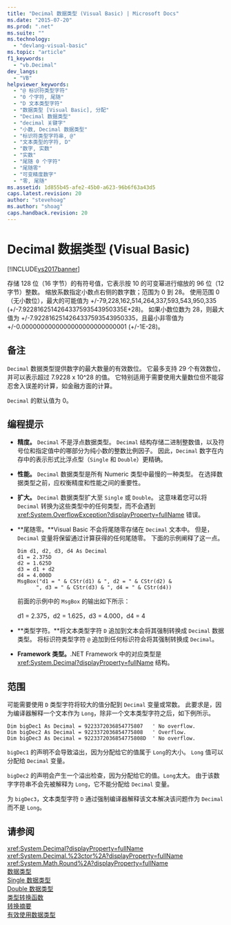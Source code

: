 ```yaml
---
title: "Decimal 数据类型 (Visual Basic) | Microsoft Docs"
ms.date: "2015-07-20"
ms.prod: ".net"
ms.suite: ""
ms.technology: 
  - "devlang-visual-basic"
ms.topic: "article"
f1_keywords: 
  - "vb.Decimal"
dev_langs: 
  - "VB"
helpviewer_keywords: 
  - "@ 标识符类型字符"
  - "0 个字符, 尾随"
  - "D 文本类型字符"
  - "数据类型 [Visual Basic], 分配"
  - "Decimal 数据类型"
  - "decimal 关键字"
  - "小数, Decimal 数据类型"
  - "标识符类型字符串, @"
  - "文本类型的字符, D"
  - "数字, 实数"
  - "实数"
  - "尾随 0 个字符"
  - "尾随零"
  - "可变精度数字"
  - "零, 尾随"
ms.assetid: 1d855b45-afe2-45b0-a623-96b6f63a43d5
caps.latest.revision: 20
author: "stevehoag"
ms.author: "shoag"
caps.handback.revision: 20
---
```

# Decimal 数据类型 (Visual Basic)
[!INCLUDE[vs2017banner](../../../visual-basic/includes/vs2017banner.md)]

存储 128 位（16 字节）的有符号值，它表示按 10 的可变幂进行缩放的 96 位（12 字节）整数。  缩放系数指定小数点右侧的数字数；范围为 0 到 28。  使用范围 0（无小数位），最大的可能值为 \+\/\-79,228,162,514,264,337,593,543,950,335 \(\+\/\-7.9228162514264337593543950335E\+28\)。  如果小数位数为 28，则最大值为 \+\/\-7.9228162514264337593543950335，且最小非零值为 \+\/\-0.0000000000000000000000000001 \(\+\/\-1E\-28\)。  
  
## 备注  
 `Decimal` 数据类型提供数字的最大数量的有效数位。  它最多支持 29 个有效数位，并可以表示超过 7.9228 x 10^28 的值。  它特别适用于需要使用大量数位但不能容忍舍入误差的计算，如金融方面的计算。  
  
 `Decimal` 的默认值为 0。  
  
## 编程提示  
  
-   **精度。** `Decimal` 不是浮点数据类型。  `Decimal` 结构存储二进制整数值，以及符号位和指定值中的哪部分为纯小数的整数比例因子。  因此，`Decimal` 数字在内存中的表示形式比浮点型（`Single` 和 `Double`）更精确。  
  
-   **性能。** `Decimal` 数据类型是所有 Numeric 类型中最慢的一种类型。  在选择数据类型之前，应权衡精度和性能之间的重要性。  
  
-   **扩大。** `Decimal` 数据类型扩大至 `Single` 或 `Double`。  这意味着您可以将 `Decimal` 转换为这些类型中的任何类型，而不会遇到 <xref:System.OverflowException?displayProperty=fullName> 错误。  
  
-   **尾随零。**Visual Basic 不会将尾随零存储在 `Decimal` 文本中。  但是，`Decimal` 变量将保留通过计算获得的任何尾随零。  下面的示例阐释了这一点。  
  
    ```  
    Dim d1, d2, d3, d4 As Decimal  
    d1 = 2.375D  
    d2 = 1.625D  
    d3 = d1 + d2  
    d4 = 4.000D  
    MsgBox("d1 = " & CStr(d1) & ", d2 = " & CStr(d2) &  
          ", d3 = " & CStr(d3) & ", d4 = " & CStr(d4))  
    ```  
  
     前面的示例中的 `MsgBox` 的输出如下所示：  
  
     d1 \= 2.375，d2 \= 1.625，d3 \= 4.000，d4 \= 4  
  
-   **类型字符。**将文本类型字符 `D` 追加到文本会将其强制转换成 `Decimal` 数据类型。  将标识符类型字符 `@` 追加到任何标识符会将其强制转换成 `Decimal`。  
  
-   **Framework 类型。**.NET Framework 中的对应类型是 <xref:System.Decimal?displayProperty=fullName> 结构。  
  
## 范围  
 可能需要使用 `D` 类型字符将较大的值分配到 `Decimal` 变量或常数。  此要求是，因为编译器解释一个文本作为 `Long`，除非一个文本类型字符之后，如下例所示。  
  
```  
Dim bigDec1 As Decimal = 9223372036854775807   ' No overflow.  
Dim bigDec2 As Decimal = 9223372036854775808   ' Overflow.  
Dim bigDec3 As Decimal = 9223372036854775808D  ' No overflow.  
```  
  
 `bigDec1` 的声明不会导致溢出，因为分配给它的值属于 `Long`的大小。  `Long` 值可以分配给 `Decimal` 变量。  
  
 `bigDec2` 的声明会产生一个溢出检查，因为分配给它的值。`Long`太大。  由于该数字字符串不会先被解释为 `Long`，它不能分配给 `Decimal` 变量。  
  
 为 `bigDec3`，文本类型字符 `D` 通过强制编译器解释该文本解决该问题作为 `Decimal` 而不是 `Long`。  
  
## 请参阅  
 <xref:System.Decimal?displayProperty=fullName>   
 <xref:System.Decimal.%23ctor%2A?displayProperty=fullName>   
 <xref:System.Math.Round%2A?displayProperty=fullName>   
 [数据类型](../../../visual-basic/language-reference/data-types/data-type-summary.md)   
 [Single 数据类型](../../../visual-basic/language-reference/data-types/single-data-type.md)   
 [Double 数据类型](../../../visual-basic/language-reference/data-types/double-data-type.md)   
 [类型转换函数](../../../visual-basic/language-reference/functions/type-conversion-functions.md)   
 [转换摘要](../../../visual-basic/language-reference/keywords/conversion-summary.md)   
 [有效使用数据类型](../../../visual-basic/programming-guide/language-features/data-types/efficient-use-of-data-types.md)
